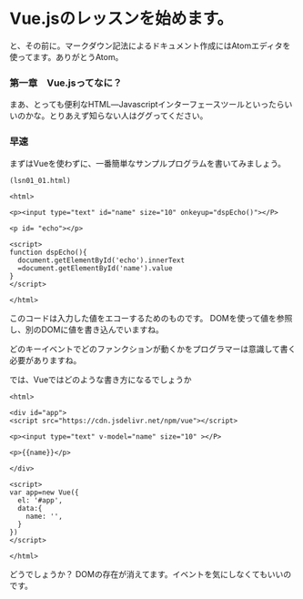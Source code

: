 # Vue.jsのレッスンを始めます。

と、その前に。マークダウン記法によるドキュメント作成にはAtomエディタを使ってます。ありがとうAtom。

### 第一章　Vue.jsってなに？
まあ、とっても便利なHTML―Javascriptインターフェースツールといったらいいのかな。とりあえず知らない人はググってください。

### 早速
まずはVueを使わずに、一番簡単なサンプルプログラムを書いてみましょう。
```
(lsn01_01.html)

<html>

<p><input type="text" id="name" size="10" onkeyup="dspEcho()"></P>

<p id= "echo"></p>

<script>
function dspEcho(){
  document.getElementById('echo').innerText
  =document.getElementById('name').value
}
</script>

</html>
```
このコードは入力した値をエコーするためのものです。
DOMを使って値を参照し、別のDOMに値を書き込んでいますね。

どのキーイベントでどのファンクションが動くかをプログラマーは意識して書く必要がありますね。

では、Vueではどのような書き方になるでしょうか

```
<html>

<div id="app">
<script src="https://cdn.jsdelivr.net/npm/vue"></script>

<p><input type="text" v-model="name" size="10" ></P>

<p>{{name}}</p>

</div>

<script>
var app=new Vue({
  el: '#app',
  data:{
    name: '',
  }
})
</script>

</html>
```
どうでしょうか？
DOMの存在が消えてます。イベントを気にしなくてもいいのです。
